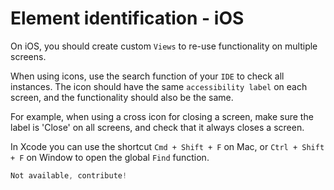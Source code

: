 # Element identification - iOS

On iOS, you should create custom `Views` to re-use functionality on multiple screens.

When using icons, use the search function of your `IDE` to check all instances. The icon should have the same `accessibility label` on each screen, and the functionality should also be the same.

For example, when using a cross icon for closing a screen, make sure the label is 'Close' on all screens, and check that it always closes a screen.

In Xcode you can use the shortcut  `Cmd + Shift + F` on Mac, or `Ctrl + Shift + F` on Window  to open the global `Find` function.

```swift
Not available, contribute!
```
